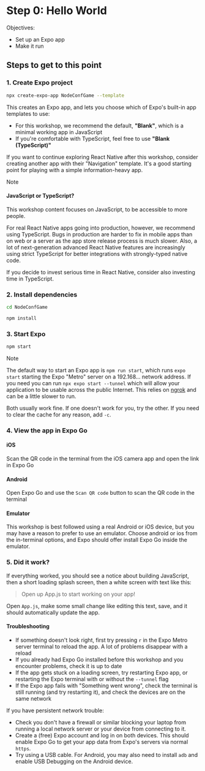 # Step 0: Hello World

Objectives:
 - Set up an Expo app
 - Make it run

## Steps to get to this point

### 1. Create Expo project

```sh
npx create-expo-app NodeConfGame --template
```

This creates an Expo app, and lets you choose which of Expo's built-in app templates to use:

- For this workshop, we recommend the default, **"Blank"**, which is a minimal working app in JavaScript
- If you're comfortable with TypeScript, feel free to use **"Blank (TypeScript)"** 

If you want to continue exploring React Native after this workshop, consider creating another app with their "Navigation" template. It's a good starting point for playing with a simple information-heavy app.

> [!NOTE]
> #### JavaScript or TypeScript?
> 
> This workshop content focuses on JavaScript, to be accessible to more people.
>
> For real React Native apps going into production, however, we recommend using TypeScript. Bugs in production are harder to fix in mobile apps than on web or a server as the app store release process is much slower. Also, a lot of next-generation advanced React Native features are increasingly using strict TypeScript for better integrations with strongly-typed native code.
> 
> If you decide to invest serious time in React Native, consider also investing time in TypeScript.

### 2. Install dependencies

```sh
cd NodeConfGame
```

```sh
npm install
```

### 3. Start Expo

```sh
npm start
````

> [!NOTE]
> The default way to start an Expo app is `npm run start`, which runs `expo start` starting the Expo "Metro" server on a 192.168... network address. If you need you can run `npx expo start --tunnel` which will allow your application to be usable across the public Internet. This relies on [ngrok](https://ngrok.com/) and can be a little slower to run.
> 
> Both usually work fine. If one doesn't work for you, try the other. If you need to clear the cache for any reason, add `-c`.

### 4. View the app in Expo Go

#### iOS
Scan the QR code in the terminal from the iOS camera app and open the link in Expo Go

#### Android
Open Expo Go and use the `Scan QR code` button to scan the QR code in the terminal

#### Emulator
This workshop is best followed using a real Android or iOS device, but you may have a reason to prefer to use an emulator. Choose android or ios from the in-terminal options, and Expo should offer install Expo Go inside the emulator.

### 5. Did it work?

If everything worked, you should see a notice about building JavaScript, then a short loading splash screen, then a white screen with text like this:

> Open up App.js to start working on your app!

Open `App.js`, make some small change like editing this text, save, and it should automatically update the app.

#### Troubleshooting

 - If something doesn't look right, first try pressing `r` in the Expo Metro server terminal to reload the app. A lot of problems disappear with a reload
 - If you already had Expo Go installed before this workshop and you encounter problems, check it is up to date
 - If the app gets stuck on a loading screen, try restarting Expo app, or restarting the Expo terminal with or without the `--tunnel` flag
 - If the Expo app fails with "Something went wrong", check the terminal is still running (and try restarting it), and check the devices are on the same network
 
 If you have persistent network trouble:
 
  - Check you don't have a firewall or similar blocking your laptop from running a local network server or your device from connecting to it.
  - Create a (free) Expo account and log in on both devices. This should enable Expo Go to get your app data from Expo's servers via normal `https`.
  - Try using a USB cable. For Android, you may also need to install `adb` and enable USB Debugging on the Android device.

